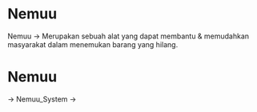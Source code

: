 # Nemuu
Nemuu -> Merupakan sebuah alat yang dapat membantu & memudahkan masyarakat dalam menemukan barang yang hilang.

# Nemuu
  -> Nemuu_System
                -> 

